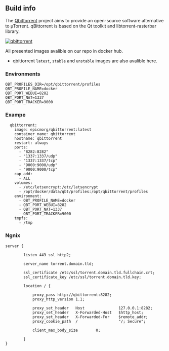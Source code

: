 ## Build info

The [Qbittorrent](https://www.qbittorrent.org/) project aims to provide an open-source software alternative to µTorrent. qBittorrent is based on the Qt toolkit and libtorrent-rasterbar library.

[![qbittorrent](https://github.com/EpicMorg/docker-scripts/raw/master/qbittorrent/qbittorrent-icon.png)](https://www.qbittorrent.org/)


All presented images avalible on our repo in docker hub.

* qbittorrent `latest`, `stable` and `unstable` images are also avalible here.

### Environments

`````
QBT_PROFILES_DIR=/opt/qbittorrent/profiles
QBT_PROFILE_NAME=docker
QBT_PORT_WEBUI=8282
QBT_PORT_NAT=1337
QBT_PORT_TRACKER=9000
`````

### Exampe

``` yamlservices:
  qbittorrent:
    image: epicmorg/qbittorrent:latest
    container_name: qbittorrent
    hostname: qbittorrent
    restart: always
    ports:
      - "8282:8282"
      - "1337:1337/udp"
      - "1337:1337/tcp"
      - "9000:9000/udp"
      - "9000:9000/tcp"
    cap_add:
      - ALL
    volumes:
      - /etc/letsencrypt:/etc/letsencrypt
      - /opt/docker/data/qbt/profiles:/opt/qbittorrent/profiles
    environment:
      - QBT_PROFILE_NAME=docker
      - QBT_PORT_WEBUI=8282
      - QBT_PORT_NAT=1337
      - QBT_PORT_TRACKER=9000
    tmpfs:
      - /tmp
```


### Ngnix

```
server {

        listen 443 ssl http2;
        
        server_name torrent.domain.tld;
        
        ssl_certificate /etc/ssl/torrent.domain.tld.fullchain.crt;
        ssl_certificate_key /etc/ssl/torrent.domain.tld.key;

        location / {

            proxy_pass http://qbittorrent:8282;
            proxy_http_version 1.1;

            proxy_set_header   Host               127.0.0.1:8282;
            proxy_set_header   X-Forwarded-Host   $http_host;
            proxy_set_header   X-Forwarded-For    $remote_addr;
            proxy_cookie_path  /                  "/; Secure";

            client_max_body_size        0;

        }
}

```
